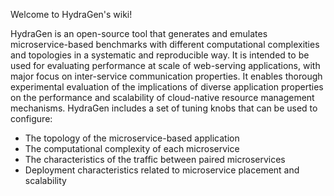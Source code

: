 Welcome to HydraGen's wiki!

HydraGen is an open-source tool that generates and emulates microservice-based benchmarks with different computational complexities and topologies in a systematic and reproducible way. It is intended to be used for evaluating performance at scale of web-serving applications, with major focus on inter-service communication properties. It enables thorough experimental evaluation of the implications of diverse application properties on the performance and scalability of cloud-native resource management mechanisms. HydraGen includes a set of tuning knobs that can be used to configure:

* The topology of the microservice-based application
* The computational complexity of each microservice
* The characteristics of the traffic between paired microservices
* Deployment characteristics related to microservice placement and scalability